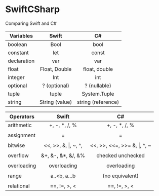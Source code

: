 # SwiftCSharp
Comparing Swift and C#

| Variables   |      Swift     |          C#         |
|-------------|:--------------:|:-------------------:|
| boolean     |      Bool      |         bool        |
| constant    |       let      |        const        |
| declaration |       var      |         var         |
| float       |  Float, Double |    float, double    |
| integer     |       Int      |         int         |
| optional    |  ? (optional)  |     ? (nullable)    |
| tuple       |      tuple     |     System.Tuple    |
| string      | String (value) | string  (reference) |

| Operators         | Swift                  |              C#             |
|-------------------|:-------------------:|:---------------------------:|
| arithmetic        | +, -, *, /, %       | +, -, *, /, %               |
|                   |                     |                             |
| assignment        | =                   | =                           |
|                   |                     |                             |
| bitwise           |<<, >>, &, \|, ~, ^, | <<, >>, <<=, >>= &, \|, ^, ~|
|                   |                     |                             |
| overflow          | &+, &-, &*, &/, &%  |        checked unchecked    |
|                   |                     |                             |
| overloading       | overloading         | overloading                 |
|                   |                     |                             |
| range             | a..<b, a…b          | (no equivalent)             |
|                   |                     |                             |
| relational        | ==, !=, >, <        | ==, !=, >, <                |
